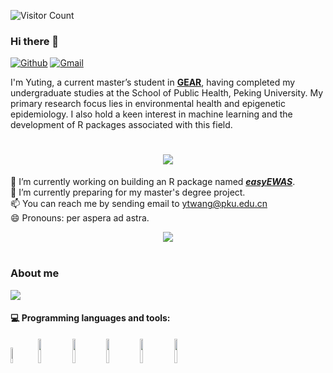 ![Visitor Count](https://profile-counter.glitch.me/ytwangZero/count.svg)<br>

### Hi there 👋<br>
[![Github](https://img.shields.io/badge/-Github-000?style=flat&logo=Github&logoColor=white)](https://github.com/ytwangZero)
[![Gmail](https://img.shields.io/badge/-Gmail-c14438?style=flat&logo=Gmail&logoColor=white)](mailto:qq2750811897@gmail.com)

I'm Yuting, a current master’s student in <a href="https://gearpku2020.github.io//">**GEAR**</a></li>, having completed my undergraduate studies at the School of Public Health, Peking University. My primary research focus lies in environmental health and epigenetic epidemiology. I also hold a keen interest in machine learning and the development of R packages associated with this field.

<h1 align="center"> <a href="https://sunguoqi.com/"> <img src="https://readme-typing-svg.herokuapp.com/?lines=console.log(%22Hello%2C%20World!%22);Welcome%20to%20zero%20Github!&center=true&size=27"> </a> </h1>

🔭 I’m currently working on building an R package named <a href="https://github.com/ytwangZero/easyEWAS">***easyEWAS***</a></li>.<br>
🌱 I’m currently preparing for my master's degree project.<br>
📫 You can reach me by sending email to <ytwang@pku.edu.cn><br>
😄 Pronouns: per aspera ad astra.

<div align="center"> <img src="https://github-readme-streak-stats.herokuapp.com/?user=ytwangZero" /> </div><br>

### About me
![](https://github-readme-stats.vercel.app/api?username=ytwangZero&show_icons=true&theme=transparent) 

#### :computer: Programming languages and tools: 
<p>
<code><img width="8%" src="https://www.vectorlogo.zone/logos/r-project/r-project-icon.svg"></code>	
<code><img width="10%" src="https://www.vectorlogo.zone/logos/python/python-ar21.svg"></code>
<code><img width="10%" src="https://www.vectorlogo.zone/logos/visualstudio_code/visualstudio_code-ar21.svg"></code>
<code><img width="10%" src="https://www.vectorlogo.zone/logos/w3_css/w3_css-ar21.svg"></code>
<code><img width="10%" src="https://www.vectorlogo.zone/logos/tensorflow/tensorflow-ar21.svg"></code>
<code><img width="10%" src="https://www.vectorlogo.zone/logos/ubuntu/ubuntu-ar21.svg"></code>
</p>

